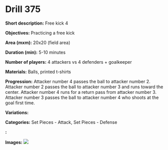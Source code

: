 # Drill 375

**Short description:**
Free kick 4

**Objectives:**
Practicing a free kick

**Area (mxm):**
20x20 (field area)

**Duration (min):**
5-10 minutes

**Number of players:**
4 attackers vs 4 defenders + goalkeeper

**Materials:**
Balls, printed t-shirts

**Progression:**
Attacker number 4 passes the ball to attacker number 2. Attacker number 2 passes the ball to attacker number 3 and runs toward the center. Attacker number 4 runs for a return pass from attacker number 3. Attacker number 3 passes the ball to attacker number 4 who shoots at the goal first time.

**Variations:**


**Categories:**
Set Pieces - Attack, Set Pieces - Defense

**:**


**Images:**
![](https://www.coachingfutsal.com/\images\dacbdec9cc6fc6c4571daa94e21be2602cd079a0015d78e7890df3b1f29facd42ed3516808757e07dffd937f337c6518b7c07ba699a7403e6d02c00af87192134de7c270d3356.jpg)

